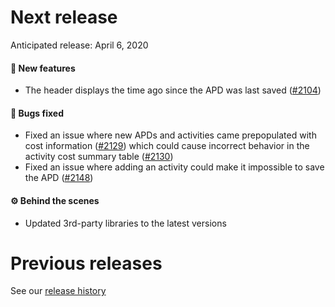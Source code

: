 # Next release

Anticipated release: April 6, 2020

#### 🚀 New features

- The header displays the time ago since the APD was last saved ([#2104])

#### 🐛 Bugs fixed

- Fixed an issue where new APDs and activities came prepopulated with cost information ([#2129]) which could cause incorrect behavior in the activity cost summary table ([#2130])
- Fixed an issue where adding an activity could make it impossible to save the APD ([#2148])

#### ⚙️ Behind the scenes

- Updated 3rd-party libraries to the latest versions

# Previous releases

See our [release history](https://github.com/18F/cms-hitech-apd/releases)

[#2104]: https://github.com/18F/cms-hitech-apd/issues/2104
[#2129]: https://github.com/18F/cms-hitech-apd/issues/2129
[#2130]: https://github.com/18F/cms-hitech-apd/issues/2130
[#2148]: https://github.com/18F/cms-hitech-apd/pulls/2148